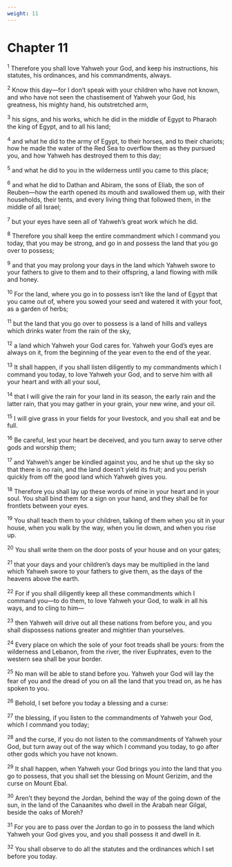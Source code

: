 ```yaml
---
weight: 11
---
```


# Chapter 11

<sup>1</sup> Therefore you shall love Yahweh your God, and keep his instructions, his statutes, his ordinances, and his commandments, always. 

<sup>2</sup> Know this day—for I don’t speak with your children who have not known, and who have not seen the chastisement of Yahweh your God, his greatness, his mighty hand, his outstretched arm, 

<sup>3</sup> his signs, and his works, which he did in the middle of Egypt to Pharaoh the king of Egypt, and to all his land; 

<sup>4</sup> and what he did to the army of Egypt, to their horses, and to their chariots; how he made the water of the Red Sea to overflow them as they pursued you, and how Yahweh has destroyed them to this day; 

<sup>5</sup> and what he did to you in the wilderness until you came to this place; 

<sup>6</sup> and what he did to Dathan and Abiram, the sons of Eliab, the son of Reuben—how the earth opened its mouth and swallowed them up, with their households, their tents, and every living thing that followed them, in the middle of all Israel; 

<sup>7</sup> but your eyes have seen all of Yahweh’s great work which he did. 

<sup>8</sup> Therefore you shall keep the entire commandment which I command you today, that you may be strong, and go in and possess the land that you go over to possess; 

<sup>9</sup> and that you may prolong your days in the land which Yahweh swore to your fathers to give to them and to their offspring, a land flowing with milk and honey. 

<sup>10</sup> For the land, where you go in to possess isn’t like the land of Egypt that you came out of, where you sowed your seed and watered it with your foot, as a garden of herbs; 

<sup>11</sup> but the land that you go over to possess is a land of hills and valleys which drinks water from the rain of the sky, 

<sup>12</sup> a land which Yahweh your God cares for. Yahweh your God’s eyes are always on it, from the beginning of the year even to the end of the year. 

<sup>13</sup> It shall happen, if you shall listen diligently to my commandments which I command you today, to love Yahweh your God, and to serve him with all your heart and with all your soul, 

<sup>14</sup> that I will give the rain for your land in its season, the early rain and the latter rain, that you may gather in your grain, your new wine, and your oil. 

<sup>15</sup> I will give grass in your fields for your livestock, and you shall eat and be full. 

<sup>16</sup> Be careful, lest your heart be deceived, and you turn away to serve other gods and worship them; 

<sup>17</sup> and Yahweh’s anger be kindled against you, and he shut up the sky so that there is no rain, and the land doesn’t yield its fruit; and you perish quickly from off the good land which Yahweh gives you. 

<sup>18</sup> Therefore you shall lay up these words of mine in your heart and in your soul. You shall bind them for a sign on your hand, and they shall be for frontlets between your eyes. 

<sup>19</sup> You shall teach them to your children, talking of them when you sit in your house, when you walk by the way, when you lie down, and when you rise up. 

<sup>20</sup> You shall write them on the door posts of your house and on your gates; 

<sup>21</sup> that your days and your children’s days may be multiplied in the land which Yahweh swore to your fathers to give them, as the days of the heavens above the earth. 

<sup>22</sup> For if you shall diligently keep all these commandments which I command you—to do them, to love Yahweh your God, to walk in all his ways, and to cling to him— 

<sup>23</sup> then Yahweh will drive out all these nations from before you, and you shall dispossess nations greater and mightier than yourselves. 

<sup>24</sup> Every place on which the sole of your foot treads shall be yours: from the wilderness and Lebanon, from the river, the river Euphrates, even to the western sea shall be your border. 

<sup>25</sup> No man will be able to stand before you. Yahweh your God will lay the fear of you and the dread of you on all the land that you tread on, as he has spoken to you. 

<sup>26</sup> Behold, I set before you today a blessing and a curse: 

<sup>27</sup> the blessing, if you listen to the commandments of Yahweh your God, which I command you today; 

<sup>28</sup> and the curse, if you do not listen to the commandments of Yahweh your God, but turn away out of the way which I command you today, to go after other gods which you have not known. 

<sup>29</sup> It shall happen, when Yahweh your God brings you into the land that you go to possess, that you shall set the blessing on Mount Gerizim, and the curse on Mount Ebal. 

<sup>30</sup> Aren’t they beyond the Jordan, behind the way of the going down of the sun, in the land of the Canaanites who dwell in the Arabah near Gilgal, beside the oaks of Moreh? 

<sup>31</sup> For you are to pass over the Jordan to go in to possess the land which Yahweh your God gives you, and you shall possess it and dwell in it. 

<sup>32</sup> You shall observe to do all the statutes and the ordinances which I set before you today. 


